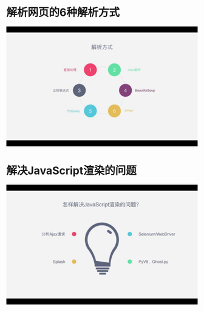 # 解析网页的6种解析方式
![解析网页的6种解析方式](https://github.com/fabiokilling/Spider-/blob/master/Files/%E8%A7%A3%E6%9E%90%E6%96%B9%E5%BC%8F.jpg)
# 解决JavaScript渲染的问题
![解决JavaScript渲染的问题](https://github.com/fabiokilling/Spider-/blob/master/Files/%E8%A7%A3%E5%86%B3JavaScript%E6%B8%B2%E6%9F%93%E7%9A%84%E9%97%AE%E9%A2%98.jpg)
